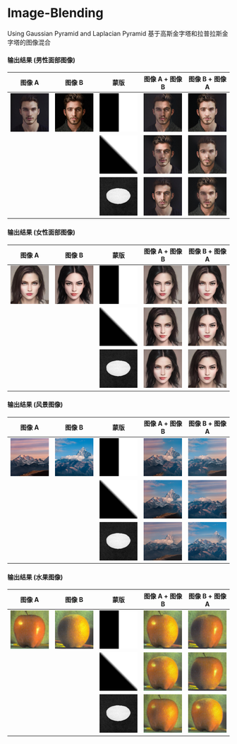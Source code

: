 # Image-Blending
 Using Gaussian Pyramid and Laplacian Pyramid   基于高斯金字塔和拉普拉斯金字塔的图像混合



#### 输出结果 (男性面部图像)

| 图像 A               | 图像 B               | 蒙版                   | 图像 A + 图像 B             | 图像 B + 图像 A                             |
| -------------------- | -------------------- | ---------------------- | --------------------------- | ------------------------------------------- |
| ![](README/men1.jpg) | ![](README/men2.jpg) | ![](README/mask.jpg)   | ![](result/finalblend1.png) | ![](README/finalblend2-166478236560413.png) |
|                      |                      | ![](README/mask2.jpeg) | ![](README/finalblend3.png) | ![](README/finalblend4.png)                 |
|                      |                      | ![](README/mask3.jpg)  | ![](README/finalblend5.png) | ![](README/finalblend6.png)                 |



#### 输出结果 (女性面部图像)

| 图像 A                 | 图像 B                 | 蒙版                   | 图像 A + 图像 B              | 图像 B + 图像 A                              |
| ---------------------- | ---------------------- | ---------------------- | ---------------------------- | -------------------------------------------- |
| ![](README/woman4.jpg) | ![](README/woman1.jpg) | ![](README/mask.jpg)   | ![](result/finalblend7.png)  | ![](README/finalblend8.png)                  |
|                        |                        | ![](README/mask2.jpeg) | ![](README/finalblend9.png)  | ![](README/finalblend10-166478268308320.png) |
|                        |                        | ![](README/mask3.jpg)  | ![](README/finalblend11.png) | ![](README/finalblend12.png)                 |



#### 输出结果 (风景图像)

| 图像 A                    | 图像 B                    | 蒙版                   | 图像 A + 图像 B              | 图像 B + 图像 A              |
| ------------------------- | ------------------------- | ---------------------- | ---------------------------- | ---------------------------- |
| ![](README/mountain1.jpg) | ![](README/mountain2.jpg) | ![](README/mask.jpg)   | ![](README/finalblend19.png) | ![](README/finalblend20.png) |
|                           |                           | ![](README/mask2.jpeg) | ![](README/finalblend21.png) | ![](README/finalblend22.png) |
|                           |                           | ![](README/mask3.jpg)  | ![](README/finalblend23.png) | ![](README/finalblend24.png) |



#### 输出结果 (水果图像)

| 图像 A                | 图像 B                 | 蒙版                   | 图像 A + 图像 B              | 图像 B + 图像 A               |
| --------------------- | ---------------------- | ---------------------- | ---------------------------- | ----------------------------- |
| ![](README/apple.jpg) | ![](README/orange.jpg) | ![](README/mask.jpg)   | ![](README/finalblend25.png) | ![](README/finalblend26.png)  |
|                       |                        | ![](README/mask2.jpeg) | ![](README/finalblend27.png) | ![](README/finalblend28.png)  |
|                       |                        | ![](README/mask3.jpg)  | ![](README/finalblend29.png) | ![](README/output-apple4.png) |

